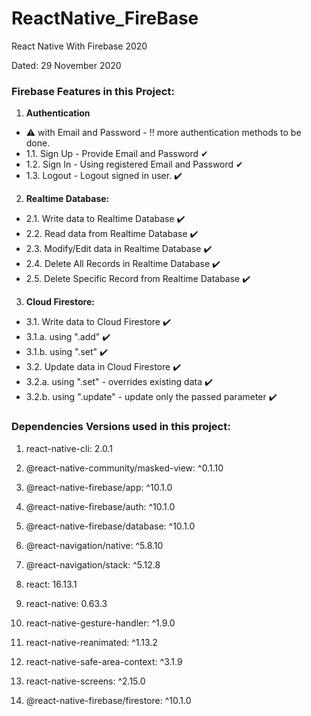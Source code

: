 # ReactNative_FireBase
React Native With Firebase 2020

Dated: 29 November 2020

### Firebase Features in this Project:
1. **Authentication**
- ⚠️ with Email and Password - ‼️ more authentication methods to be done.
-  1.1. Sign Up - Provide Email and Password ✔
-  1.2. Sign In - Using registered Email and Password ✔
-  1.3. Logout - Logout signed in user. ✔️

2. **Realtime Database:**
-  2.1. Write data to Realtime Database ✔️
-  2.2. Read data from Realtime Database ✔️
-  2.3. Modify/Edit data in Realtime Database ✔️
-  2.4. Delete All Records in Realtime Database ✔️
-  2.5. Delete Specific Record from Realtime Database ✔️

3. **Cloud Firestore:**
-  3.1. Write data to Cloud Firestore ✔️
-  3.1.a. using ".add" ✔️
-  3.1.b. using ".set" ✔️
-  3.2. Update data in Cloud Firestore ✔️
-  3.2.a. using ".set" - overrides existing data ✔️
-  3.2.b. using ".update" - update only the passed parameter ✔️


### Dependencies Versions used in this project:
1. react-native-cli: 2.0.1

2. @react-native-community/masked-view: ^0.1.10
3. @react-native-firebase/app: ^10.1.0
4. @react-native-firebase/auth: ^10.1.0
5. @react-native-firebase/database: ^10.1.0
6. @react-navigation/native: ^5.8.10
7. @react-navigation/stack: ^5.12.8
8. react: 16.13.1
9. react-native: 0.63.3
10. react-native-gesture-handler: ^1.9.0
11. react-native-reanimated: ^1.13.2
12. react-native-safe-area-context: ^3.1.9
13. react-native-screens: ^2.15.0
14. @react-native-firebase/firestore: ^10.1.0
